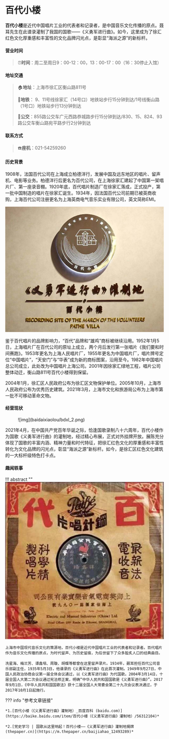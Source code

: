 # 百代小楼

**百代小楼**是近代中国唱片工业的代表者和记录者，是中国音乐文化传播的原点。聂耳先生在此谱录灌制了我国的国歌——《义勇军进行曲》。如今，这里成为了徐汇红色文化厚重感和丰富性的文化品牌闪光点，是彰显“海派之源”的新标杆。

#### 营业时间

>:alarm_clock:**时间**：周二至周日9：00-12：00，13：00-17：00（16：30停止入馆）

#### 地址交通

>:house:**地址**：上海市徐汇区衡山路811号
>
>:tram:**地铁**： 9、11号线徐家汇（14号口）地铁站步行15分钟到达/1号线衡山路（1号口）地铁站步行13分钟到达
>
>:bus:**公交**：855路公交车广元西路恭城路步行15分钟到达/830、15、824、93路公交车衡山路宛平路步行2分钟到达

#### 联系方式

>:telephone:**座机**：021-54259260

#### 历史背景

1908年，法国百代公司在上海成立柏德洋行，发展中国及远东地区的唱片、留声机、电影等业务。柏德洋行后更名为百代公司，在上海徐家汇建起了中国第一架唱片厂、第一座录音棚。1920年底，百代唱片制造厂在徐家汇落成，正式投产，第一批中国制造的唱片在徐家汇诞生。1934年，因法国百代公司前期已被英商收购，上海百代公司注册更名为上海英商电气音乐实业有限公司，英文简称EMI。

![img](baidaixiaolou/bdxl_1.png)

鉴于百代唱片的品牌影响力，“百代”品牌和“雄鸡”商标被继续沿用。1952年1月5日，上海唱片厂在百代公司的原址上成立，两个月后发行第一张唱片《我们要和时间赛跑》。1953年更名为上海人民唱片厂，1955年更名为中国唱片厂，唱片牌号定位“中国唱片”，“天安门”与“华表”成为新的商标图案，沿用至今。1982年中国唱片总公司成立，此处改为中国唱片上海公司。2001年因徐家汇绿地工程，唱片公司整体动迁，衡山路811号百代小楼得到保留。

2004年1月，徐汇区人民政府公布为徐汇区文物保护单位。2005年10月，上海市人民政府公布为优秀历史建筑。2021年3月，上海市文化和旅游局公布为上海市第一批不可移动革命文物。

#### 经营现状

<figure markdown>
  ![img](baidaixiaolou/bdxl_2.png)
  <figcaption></figcaption>
</figure>

2021年4月，在中国共产党百年华诞之际，恰逢国歌录制八十六周年，百代小楼作为国歌《义勇军进行曲》的灌制地，经过精心布展，正式对外挂牌开放。展陈充分体现了国歌的丰富内涵、精神力量和时代特征，把徐汇红色文化的厚重感和丰富性转化为文化品牌的闪光点，彰显“海派之源”新标杆。如今，是徐汇区红色文化建筑的一大标杆级特色打卡点。

#### 趣闻轶事

!!! abstract ""
    ![img](baidaixiaolou/bdxl_3.png)

    上海市中国现代音乐文化的策源地，百代小楼是近代中国唱片工业的代表者和记录者。百代唱片作为音乐文化传播的原点，为时代留声、为历史留痕，为后世留下了众多脍炙人口的经典曲目。
    
    冼星海、梅兰芳、谭鑫培、周璇、胡蝶等都曾在这里留声录片。1934年，聂耳担任百代公司音乐部副主任，1935年5月3日，他谱录的《义勇军进行曲》在此首次灌制。1949年9月27日，中国人民政治协商会议第一届全体会议通过，以《义勇军进行曲》为代国歌。2004年3月14日，十届全国人大第二次会议通过宪法修正案，明确“中华人民共和国国歌是《义勇军进行曲》”。2017年9月1日，《中华人民共和国国歌法》获十二届全国人大常委会第二十九次会议表决通过，于2017年10月1日起施行。


??? info "参考文章链接"

    *1.[百代小楼（《义勇军进行曲》灌制地）_百度百科 (baidu.com)](https://baike.baidu.com/item/百代小楼（《义勇军进行曲》灌制地）/56312104)*

    *2.[党史学习 | 国歌从这里响起！百代小楼——《义勇军进行曲》灌制地揭牌 (thepaper.cn)](https://m.thepaper.cn/baijiahao_12493289)*